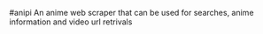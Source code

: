 #anipi
An anime web scraper that can be used for searches, anime information and video url retrivals
